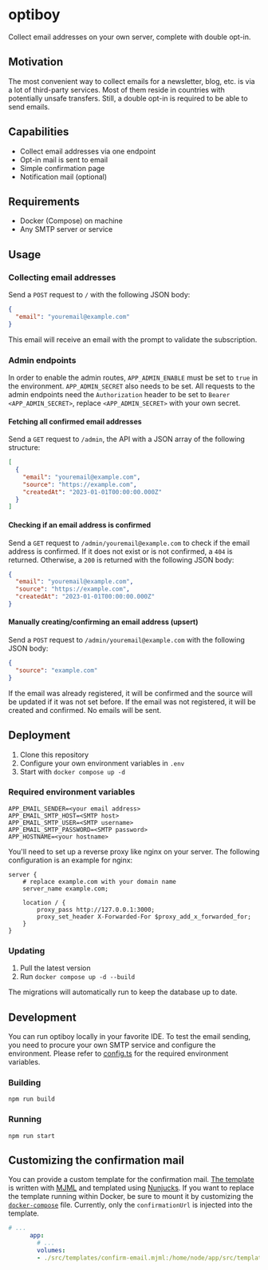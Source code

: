 # optiboy
Collect email addresses on your own server, complete with double opt-in.

## Motivation
The most convenient way to collect emails for a newsletter, blog, etc. is via a lot of third-party services.
Most of them reside in countries with potentially unsafe transfers. Still, a double opt-in is required to be able to send emails.

## Capabilities
* Collect email addresses via one endpoint
* Opt-in mail is sent to email
* Simple confirmation page
* Notification mail (optional)

## Requirements
* Docker (Compose) on machine
* Any SMTP server or service

## Usage
### Collecting email addresses
Send a `POST` request to `/` with the following JSON body:
```json
{
  "email": "youremail@example.com"
}
```
This email will receive an email with the prompt to validate the subscription.

### Admin endpoints
In order to enable the admin routes, `APP_ADMIN_ENABLE` must be set to `true` in the environment. `APP_ADMIN_SECRET` also needs to be set.
All requests to the admin endpoints need the `Authorization` header to be set to `Bearer <APP_ADMIN_SECRET>`, replace `<APP_ADMIN_SECRET>` with your own secret.

#### Fetching all confirmed email addresses
Send a `GET` request to `/admin`, the API with a JSON array of the following structure:
```json
[
  {
    "email": "youremail@example.com",
    "source": "https://example.com",
    "createdAt": "2023-01-01T00:00:00.000Z"
  }
]
```

#### Checking if an email address is confirmed
Send a `GET` request to `/admin/youremail@example.com` to check if the email address is confirmed. If it does not exist or is not confirmed, a `404` is returned. Otherwise, a `200` is returned with the following JSON body:
```json
{
  "email": "youremail@example.com",
  "source": "https://example.com",
  "createdAt": "2023-01-01T00:00:00.000Z"
}
```

#### Manually creating/confirming an email address (upsert)
Send a `POST` request to `/admin/youremail@example.com` with the following JSON body:
```json
{
  "source": "example.com"
}
```
If the email was already registered, it will be confirmed and the source will be updated if it was not set before. If the email was not registered, it will be created and confirmed. No emails will be sent.

## Deployment
1. Clone this repository
2. Configure your own environment variables in `.env`
3. Start with `docker compose up -d`

### Required environment variables
```
APP_EMAIL_SENDER=<your email address>
APP_EMAIL_SMTP_HOST=<SMTP host>
APP_EMAIL_SMTP_USER=<SMTP username>
APP_EMAIL_SMTP_PASSWORD=<SMTP password>
APP_HOSTNAME=<your hostname>
```

You'll need to set up a reverse proxy like nginx on your server. The following configuration is an example for nginx:
```
server {
	# replace example.com with your domain name
	server_name example.com;

	location / {
		proxy_pass http://127.0.0.1:3000;
		proxy_set_header X-Forwarded-For $proxy_add_x_forwarded_for;
	}
}
```

### Updating
1. Pull the latest version
2. Run `docker compose up -d --build`

The migrations will automatically run to keep the database up to date.

## Development
You can run optiboy locally in your favorite IDE. To test the email sending, you need to procure your own SMTP service and configure the environment.
Please refer to [config.ts](src/util/config.ts) for the required environment variables.

### Building
```shell
npm run build
```

### Running
```shell
npm run start
```

## Customizing the confirmation mail
You can provide a custom template for the confirmation mail. [The template](src/templates/confirm-email.mjml) is written with [MJML](https://mjml.io/) and templated using [Nunjucks](https://mozilla.github.io/nunjucks/).
If you want to replace the template running within Docker, be sure to mount it by customizing the [`docker-compose`](docker-compose.yml) file. Currently, only the `confirmationUrl` is injected into the template.

```yaml
# ...
      app:
        # ...
        volumes:
        - ./src/templates/confirm-email.mjml:/home/node/app/src/templates/confirm-email.mjml
```